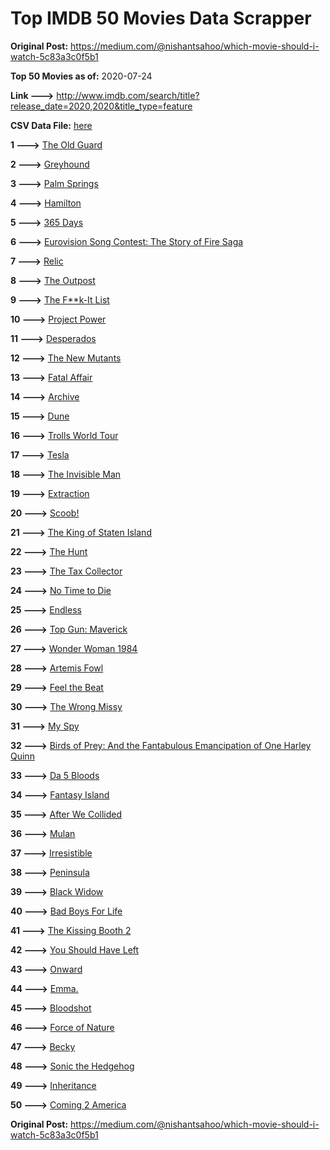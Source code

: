 # Top IMDB 50 Movies Data Scrapper

**Original Post:** https://medium.com/@nishantsahoo/which-movie-should-i-watch-5c83a3c0f5b1

**Top 50 Movies as of:** 2020-07-24

**Link --->** http://www.imdb.com/search/title?release_date=2020,2020&title_type=feature

**CSV Data File:** [here](/Data/data.csv)

**1 --->** [The Old Guard](https://www.imdb.com/title/tt7556122/?ref_=adv_li_tt)

**2 --->** [Greyhound](https://www.imdb.com/title/tt6048922/?ref_=adv_li_tt)

**3 --->** [Palm Springs](https://www.imdb.com/title/tt9484998/?ref_=adv_li_tt)

**4 --->** [Hamilton](https://www.imdb.com/title/tt8503618/?ref_=adv_li_tt)

**5 --->** [365 Days](https://www.imdb.com/title/tt10886166/?ref_=adv_li_tt)

**6 --->** [Eurovision Song Contest: The Story of Fire Saga](https://www.imdb.com/title/tt8580274/?ref_=adv_li_tt)

**7 --->** [Relic](https://www.imdb.com/title/tt9072352/?ref_=adv_li_tt)

**8 --->** [The Outpost](https://www.imdb.com/title/tt3833480/?ref_=adv_li_tt)

**9 --->** [The F**k-It List](https://www.imdb.com/title/tt8145202/?ref_=adv_li_tt)

**10 --->** [Project Power](https://www.imdb.com/title/tt7550000/?ref_=adv_li_tt)

**11 --->** [Desperados](https://www.imdb.com/title/tt1545304/?ref_=adv_li_tt)

**12 --->** [The New Mutants](https://www.imdb.com/title/tt4682266/?ref_=adv_li_tt)

**13 --->** [Fatal Affair](https://www.imdb.com/title/tt11057594/?ref_=adv_li_tt)

**14 --->** [Archive](https://www.imdb.com/title/tt6882604/?ref_=adv_li_tt)

**15 --->** [Dune](https://www.imdb.com/title/tt1160419/?ref_=adv_li_tt)

**16 --->** [Trolls World Tour](https://www.imdb.com/title/tt6587640/?ref_=adv_li_tt)

**17 --->** [Tesla](https://www.imdb.com/title/tt5259822/?ref_=adv_li_tt)

**18 --->** [The Invisible Man](https://www.imdb.com/title/tt1051906/?ref_=adv_li_tt)

**19 --->** [Extraction](https://www.imdb.com/title/tt8936646/?ref_=adv_li_tt)

**20 --->** [Scoob!](https://www.imdb.com/title/tt3152592/?ref_=adv_li_tt)

**21 --->** [The King of Staten Island](https://www.imdb.com/title/tt9686708/?ref_=adv_li_tt)

**22 --->** [The Hunt](https://www.imdb.com/title/tt8244784/?ref_=adv_li_tt)

**23 --->** [The Tax Collector](https://www.imdb.com/title/tt8461224/?ref_=adv_li_tt)

**24 --->** [No Time to Die](https://www.imdb.com/title/tt2382320/?ref_=adv_li_tt)

**25 --->** [Endless](https://www.imdb.com/title/tt5723282/?ref_=adv_li_tt)

**26 --->** [Top Gun: Maverick](https://www.imdb.com/title/tt1745960/?ref_=adv_li_tt)

**27 --->** [Wonder Woman 1984](https://www.imdb.com/title/tt7126948/?ref_=adv_li_tt)

**28 --->** [Artemis Fowl](https://www.imdb.com/title/tt3089630/?ref_=adv_li_tt)

**29 --->** [Feel the Beat](https://www.imdb.com/title/tt10714856/?ref_=adv_li_tt)

**30 --->** [The Wrong Missy](https://www.imdb.com/title/tt9619798/?ref_=adv_li_tt)

**31 --->** [My Spy](https://www.imdb.com/title/tt8242084/?ref_=adv_li_tt)

**32 --->** [Birds of Prey: And the Fantabulous Emancipation of One Harley Quinn](https://www.imdb.com/title/tt7713068/?ref_=adv_li_tt)

**33 --->** [Da 5 Bloods](https://www.imdb.com/title/tt9777644/?ref_=adv_li_tt)

**34 --->** [Fantasy Island](https://www.imdb.com/title/tt0983946/?ref_=adv_li_tt)

**35 --->** [After We Collided](https://www.imdb.com/title/tt10362466/?ref_=adv_li_tt)

**36 --->** [Mulan](https://www.imdb.com/title/tt4566758/?ref_=adv_li_tt)

**37 --->** [Irresistible](https://www.imdb.com/title/tt9076562/?ref_=adv_li_tt)

**38 --->** [Peninsula](https://www.imdb.com/title/tt8850222/?ref_=adv_li_tt)

**39 --->** [Black Widow](https://www.imdb.com/title/tt3480822/?ref_=adv_li_tt)

**40 --->** [Bad Boys For Life](https://www.imdb.com/title/tt1502397/?ref_=adv_li_tt)

**41 --->** [The Kissing Booth 2](https://www.imdb.com/title/tt9784456/?ref_=adv_li_tt)

**42 --->** [You Should Have Left](https://www.imdb.com/title/tt8201852/?ref_=adv_li_tt)

**43 --->** [Onward](https://www.imdb.com/title/tt7146812/?ref_=adv_li_tt)

**44 --->** [Emma.](https://www.imdb.com/title/tt9214832/?ref_=adv_li_tt)

**45 --->** [Bloodshot](https://www.imdb.com/title/tt1634106/?ref_=adv_li_tt)

**46 --->** [Force of Nature](https://www.imdb.com/title/tt10308928/?ref_=adv_li_tt)

**47 --->** [Becky](https://www.imdb.com/title/tt10314450/?ref_=adv_li_tt)

**48 --->** [Sonic the Hedgehog](https://www.imdb.com/title/tt3794354/?ref_=adv_li_tt)

**49 --->** [Inheritance](https://www.imdb.com/title/tt7923220/?ref_=adv_li_tt)

**50 --->** [Coming 2 America](https://www.imdb.com/title/tt6802400/?ref_=adv_li_tt)

**Original Post:** https://medium.com/@nishantsahoo/which-movie-should-i-watch-5c83a3c0f5b1
